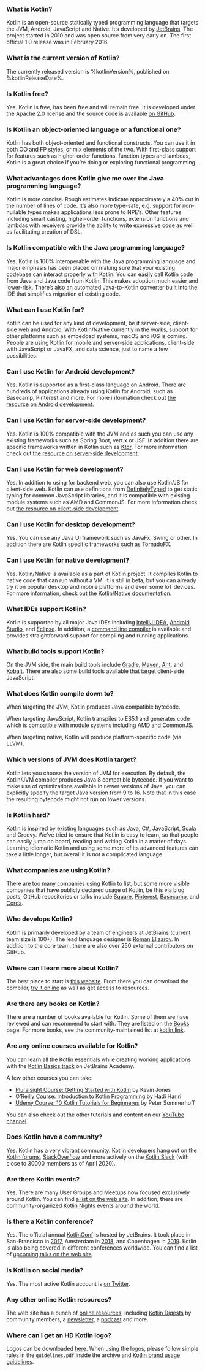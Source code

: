 [//]: # (title: FAQ)

### What is Kotlin?

Kotlin is an open-source statically typed programming language that targets the JVM, Android, JavaScript and Native. 
It’s developed by [JetBrains](https://www.jetbrains.com). The project started in 2010 and was open source from very early on.
The first official 1.0 release was in February 2016. 

### What is the current version of Kotlin?

The currently released version is %kotlinVersion%, published on %kotlinReleaseDate%.

### Is Kotlin free?

Yes. Kotlin is free, has been free and will remain free. It is developed under the Apache 2.0 license and the source code
is available [on GitHub](https://github.com/jetbrains/kotlin).

### Is Kotlin an object-oriented language or a functional one?

Kotlin has both object-oriented and functional constructs. You can use it in both OO and FP styles, or mix elements of the two. 
With first-class support for features such as higher-order functions, function types and lambdas, Kotlin is a great choice
if you’re doing or exploring functional programming.

### What advantages does Kotlin give me over the Java programming language?

Kotlin is more concise. Rough estimates indicate approximately a 40% cut in the number of lines of code. 
It’s also more type-safe, e.g. support for non-nullable types makes applications less prone to NPE’s. 
Other features including smart casting, higher-order functions, extension functions and lambdas with receivers provide 
the ability to write expressive code as well as facilitating creation of DSL.
 
### Is Kotlin compatible with the Java programming language?

Yes. Kotlin is 100% interoperable with the Java programming language and major emphasis has been placed on making sure
that your existing codebase  can interact properly with Kotlin. You can easily call Kotlin code from Java and Java code
from Kotlin. This makes adoption much easier and lower-risk. There’s also an automated Java-to-Kotlin converter built
into the IDE that simplifies migration of existing code.

### What can I use Kotlin for?

Kotlin can be used for any kind of development, be it server-side, client-side web and Android. With Kotlin/Native currently 
in the works, support for other platforms such as embedded systems, macOS and iOS is coming. People are using Kotlin for mobile 
and server-side applications, client-side with JavaScript or JavaFX, and data science, just to name a few possibilities.

### Can I use Kotlin for Android development?

Yes. Kotlin is supported as a first-class language on Android. There are hundreds of applications already using Kotlin 
for Android, such as Basecamp, Pinterest and more. For more information check out [the resource on Android development](android-overview.md).

### Can I use Kotlin for server-side development?

Yes. Kotlin is 100% compatible with the JVM and as such you can use any existing frameworks such as Spring Boot, 
vert.x or JSF. In addition there are specific frameworks written in Kotlin such as [Ktor](https://github.com/kotlin/ktor). 
For more information check out [the resource on server-side development](server-overview.md).

### Can I use Kotlin for web development?

Yes. In addition to using for backend web, you can also use Kotlin/JS for client-side web. Kotlin can use definitions from 
[DefinitelyTyped](https://definitelytyped.org) to get static typing for common JavaScript libraries, and it is compatible
with existing module systems such as AMD and CommonJS. 
For more information check out [the resource on client-side development](js-overview.md).

### Can I use Kotlin for desktop development?

Yes. You can use any Java UI framework such as JavaFx, Swing or other. 
In addition there are Kotlin specific frameworks such as [TornadoFX](https://github.com/edvin/tornadofx). 

### Can I use Kotlin for native development?

Yes. Kotlin/Native is available as a part of Kotlin project. It compiles Kotlin to native code that can run without a VM.
It is still in beta, but you can already try it on popular desktop and mobile platforms and even some IoT devices.
For more information, check out the [Kotlin/Native documentation](native-overview.md).

### What IDEs support Kotlin?

Kotlin is supported by all major Java IDEs including [IntelliJ IDEA](jvm-get-started.md),
[Android Studio](https://developer.android.com/kotlin/get-started), and [Eclipse](eclipse.md). In addition, a [command line compiler](command-line.md) 
is available and provides straightforward support for compiling and running applications.
  
### What build tools support Kotlin?

On the JVM side, the main build tools include [Gradle](gradle.md), [Maven](maven.md), 
[Ant](maven.md), and [Kobalt](https://beust.com/kobalt/home/index.html). There are also some build tools available
that target client-side JavaScript. 

### What does Kotlin compile down to?

When targeting the JVM, Kotlin produces Java compatible bytecode.

When targeting JavaScript, Kotlin transpiles to ES5.1 and generates
code which is compatible with module systems including AMD and CommonJS. 

When targeting native, Kotlin will produce platform-specific code (via LLVM). 

### Which versions of JVM does Kotlin target?

Kotlin lets you choose the version of JVM for execution. By default, the Kotlin/JVM compiler produces Java 8 compatible bytecode.
If you want to make use of optimizations available in newer versions of Java, you can explicitly specify the target Java
version from 9 to 16. Note that in this case the resulting bytecode might not run on lower versions. 

### Is Kotlin hard?

Kotlin is inspired by existing languages such as Java, C#, JavaScript, Scala and Groovy. We've tried to ensure that
Kotlin is easy to learn, so that people can easily jump on board, reading and writing Kotlin in a matter of days. 
Learning idiomatic Kotlin and using some more of its advanced features can take a little longer, but overall it is not
a complicated language.
 
### What companies are using Kotlin?
 
There are too many companies using Kotlin to list, but some more visible companies that have publicly declared usage of
Kotlin, be this via blog posts, GitHub repositories or talks include 
[Square](https://medium.com/square-corner-blog/square-open-source-loves-kotlin-c57c21710a17), [Pinterest](https://www.youtube.com/watch?v=mDpnc45WwlI),
[Basecamp](https://m.signalvnoise.com/how-we-made-basecamp-3s-android-app-100-kotlin-35e4e1c0ef12), and [Corda](https://docs.corda.net/releases/release-M9.2/further-notes-on-kotlin.html).
 
### Who develops Kotlin?

Kotlin is primarily developed by a team of engineers at JetBrains (current team size is 100+). The lead language designer is 
[Roman Elizarov](https://twitter.com/relizarov). In addition to the core team, there are also over 250 external contributors on GitHub. 

### Where can I learn more about Kotlin?

The best place to start is [this website](https://kotlinlang.org). From there you can download the compiler, 
[try it online](https://play.kotlinlang.org) as well as get access to resources. 

### Are there any books on Kotlin?

There are a number of books available for Kotlin. Some of them we have reviewed and can recommend to start with. They are listed
on the [Books](books.md) page. For more books, see the community-maintained list at [kotlin.link](https://kotlin.link/). 

### Are any online courses available for Kotlin?

You can learn all the Kotlin essentials while creating working applications with the [Kotlin Basics track](https://hyperskill.org/tracks/18) on JetBrains Academy.

A few other courses you can take:
* [Pluralsight Course: Getting Started with Kotlin](https://www.pluralsight.com/courses/kotlin-getting-started) by Kevin Jones
* [O’Reilly Course: Introduction to Kotlin Programming](https://www.oreilly.com/library/view/introduction-to-kotlin/9781491964125/) by Hadi Hariri
* [Udemy Course: 10 Kotlin Tutorials for Beginneres](https://petersommerhoff.com/dev/kotlin/kotlin-beginner-tutorial/) by Peter Sommerhoff

You can also check out the other tutorials and content on our [YouTube channel](https://www.youtube.com/c/Kotlin).

### Does Kotlin have a community?

Yes. Kotlin has a very vibrant community. Kotlin developers hang out on the [Kotlin forums](https://discuss.kotlinlang.org), 
[StackOverflow](https://stackoverflow.com/questions/tagged/kotlin) and more actively on the [Kotlin Slack](https://slack.kotlinlang.org) 
(with close to 30000 members as of April 2020). 

### Are there Kotlin events?
 
Yes. There are many User Groups and Meetups now focused exclusively around Kotlin. You can find [a list on the web site](https://kotlinlang.org/user-groups/user-group-list.html).
In addition, there are community-organized [Kotlin Nights](https://kotlinlang.org/community/events.html) events around the world.

### Is there a Kotlin conference?

Yes. The official annual [KotlinConf](https://kotlinconf.com/) is hosted by JetBrains.
It took place in San-Francisco in [2017](https://kotlinconf.com/2017/), Amsterdam in [2018](https://kotlinconf.com/2018/),
and Copenhagen in [2019](https://kotlinconf.com/2019/).
Kotlin is also being covered in different conferences worldwide. You can find a list of
[upcoming talks on the web site](https://kotlinlang.org/community/talks.html?time=upcoming).

### Is Kotlin on social media?

Yes. The most active Kotlin account is [on Twitter](https://twitter.com/kotlin).

### Any other online Kotlin resources?

The web site has a bunch of [online resources](https://kotlinlang.org/community/), including [Kotlin Digests](https://kotlin.link) by community members, 
a [newsletter](http://kotlinweekly.net), a [podcast](https://talkingkotlin.com) and more.   

### Where can I get an HD Kotlin logo?

Logos can be downloaded [here](https://resources.jetbrains.com/storage/products/kotlin/docs/kotlin_logos.zip).
When using the logos, please follow simple rules in the `guidelines.pdf` inside the archive and [Kotlin brand usage guidelines](guidelines.md).
